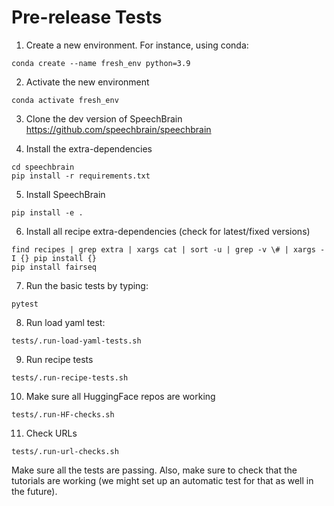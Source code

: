 # Pre-release Tests

1. Create a new environment. For instance, using conda:
```
conda create --name fresh_env python=3.9
```
2. Activate the new environment
```
conda activate fresh_env
```
3. Clone the dev version of SpeechBrain
https://github.com/speechbrain/speechbrain

4. Install the extra-dependencies
```
cd speechbrain
pip install -r requirements.txt
```
5. Install SpeechBrain
```
pip install -e .
```
6. Install all recipe extra-dependencies (check for latest/fixed versions)
```
find recipes | grep extra | xargs cat | sort -u | grep -v \# | xargs -I {} pip install {}
pip install fairseq
```
7. Run the basic tests by typing:
```
pytest
```
8. Run load yaml test:
```
tests/.run-load-yaml-tests.sh
```
9. Run recipe tests
```
tests/.run-recipe-tests.sh
```
10. Make sure all HuggingFace repos are working
```
tests/.run-HF-checks.sh
```
11. Check URLs
```
tests/.run-url-checks.sh
```

Make sure all the tests are passing. Also, make sure to check that the tutorials are working (we might set up an automatic test for that as well in the future).
